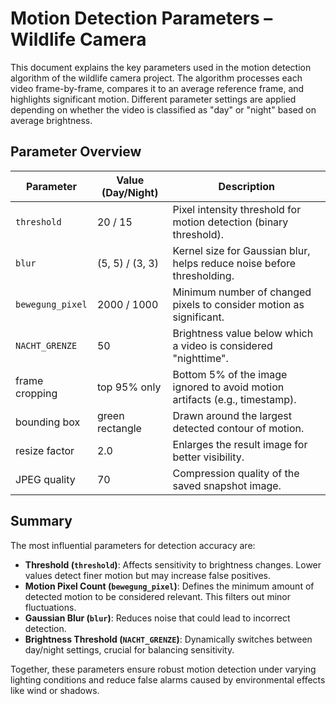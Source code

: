 # Motion Detection Parameters – Wildlife Camera

This document explains the key parameters used in the motion detection algorithm of the wildlife camera project. The algorithm processes each video frame-by-frame, compares it to an average reference frame, and highlights significant motion. Different parameter settings are applied depending on whether the video is classified as "day" or "night" based on average brightness.

## Parameter Overview

| Parameter         | Value (Day/Night)              | Description                                                                 |
|------------------|--------------------------------|-----------------------------------------------------------------------------|
| `threshold`       | 20 / 15                        | Pixel intensity threshold for motion detection (binary threshold).          |
| `blur`            | (5, 5) / (3, 3)                | Kernel size for Gaussian blur, helps reduce noise before thresholding.     |
| `bewegung_pixel`  | 2000 / 1000                    | Minimum number of changed pixels to consider motion as significant.        |
| `NACHT_GRENZE`    | 50                             | Brightness value below which a video is considered "nighttime".            |
| frame cropping    | top 95% only                   | Bottom 5% of the image ignored to avoid motion artifacts (e.g., timestamp).|
| bounding box      | green rectangle                | Drawn around the largest detected contour of motion.                       |
| resize factor     | 2.0                            | Enlarges the result image for better visibility.                           |
| JPEG quality      | 70                             | Compression quality of the saved snapshot image.                           |

## Summary

The most influential parameters for detection accuracy are:

- **Threshold (`threshold`)**: Affects sensitivity to brightness changes. Lower values detect finer motion but may increase false positives.
- **Motion Pixel Count (`bewegung_pixel`)**: Defines the minimum amount of detected motion to be considered relevant. This filters out minor fluctuations.
- **Gaussian Blur (`blur`)**: Reduces noise that could lead to incorrect detection.
- **Brightness Threshold (`NACHT_GRENZE`)**: Dynamically switches between day/night settings, crucial for balancing sensitivity.

Together, these parameters ensure robust motion detection under varying lighting conditions and reduce false alarms caused by environmental effects like wind or shadows.
